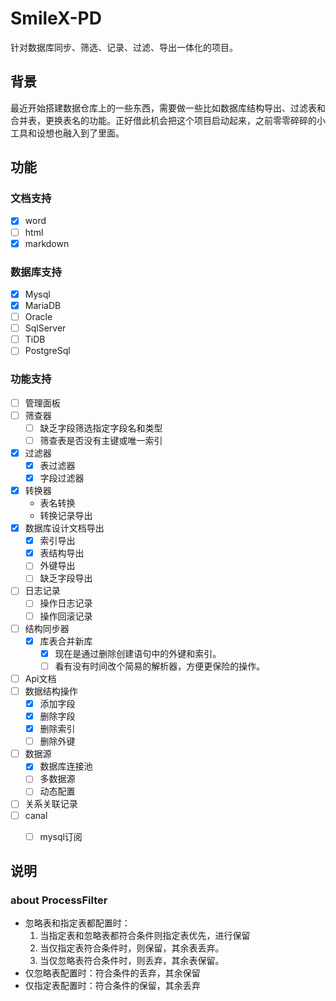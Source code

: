 # SmileX-PD
针对数据库同步、筛选、记录、过滤、导出一体化的项目。

## 背景
最近开始搭建数据仓库上的一些东西，需要做一些比如数据库结构导出、过滤表和合并表，更换表名的功能。正好借此机会把这个项目启动起来，之前零零碎碎的小工具和设想也融入到了里面。

## 功能
### 文档支持
- [x] word
- [ ] html
- [x] markdown

### 数据库支持
- [x] Mysql
- [x] MariaDB
- [ ] Oracle
- [ ] SqlServer
- [ ] TiDB
- [ ] PostgreSql

### 功能支持
- [ ] 管理面板
- [ ] 筛查器
    - [ ] 缺乏字段筛选指定字段名和类型
    - [ ] 筛查表是否没有主键或唯一索引
- [x] 过滤器
    - [x] 表过滤器
    - [x] 字段过滤器
- [x] 转换器
    - 表名转换
    - 转换记录导出
- [x] 数据库设计文档导出
    - [x] 索引导出
    - [x] 表结构导出
    - [ ] 外键导出
    - [ ] 缺乏字段导出
- [ ] 日志记录
    - [ ] 操作日志记录
    - [ ] 操作回滚记录
- [ ] 结构同步器
    - [x] 库表合并新库
        - [x] 现在是通过删除创建语句中的外键和索引。
        - [ ] 看有没有时间改个简易的解析器，方便更保险的操作。
- [ ] Api文档
- [ ] 数据结构操作 
    - [x] 添加字段
    - [x] 删除字段
    - [x] 删除索引
    - [ ] 删除外键
- [ ] 数据源
    - [x] 数据库连接池
    - [ ] 多数据源
    - [ ] 动态配置
- [ ] 关系关联记录
- [ ] canal
    - [ ] mysql订阅


## 说明 
### about ProcessFilter
- 忽略表和指定表都配置时：
    1. 当指定表和忽略表都符合条件则指定表优先，进行保留
    2. 当仅指定表符合条件时，则保留，其余表丢弃。
    3. 当仅忽略表符合条件时，则丢弃，其余表保留。
- 仅忽略表配置时：符合条件的丢弃，其余保留
- 仅指定表配置时：符合条件的保留，其余丢弃

